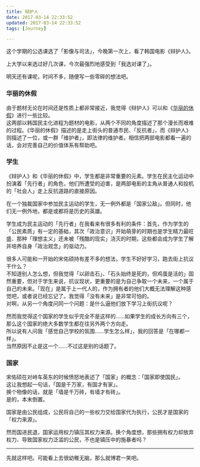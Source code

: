 ```yaml
---
title: 辩护人
date: 2017-03-14 22:33:52
updated: 2017-03-14 22:33:52
tags: [Journey]

---
```

这个学期的公选课选了「影像与司法」，今晚第一次上，看了韩国电影《辩护人》。

上大学以来选过好几次课，今次最强烈地感受到「我选对课了」。

明天还有课呢，时间不多，随便写一些零碎的想法吧。

<!--more-->

### 华丽的休假
由于题材无论在时间还是性质上都非常接近，我觉得《辩护人》可以和《[华丽的休假](https://zh.wikipedia.org/wiki/华丽的休假 "维基百科")》进行一些比较。  
这两部以韩国民主化进程为题材的电影，从两个不同的角度描述了那个漫长而艰难的过程。《华丽的休假》描述的是走上街头的普通市民、「反抗者」，而《辩护人》则描述了一位，或一群「维护者」，即法律的维护者。相信把两部电影都看一遍的话，会对完善自己的价值体系有帮助吧。

### 学生
《辩护人》和《华丽的休假》中，学生都是非常重要的元素。学生在民主化运动中扮演着「先行者」的角色，他们所遭受的迫害，是两部电影的主角从普通人和投机的「社会人」走上反抗道路的直接原因。

在一个独裁国家中参加民主运动的学生，无一例外都是「国家公敌」。但同时，他们无一例外地，都是或都将是历史的英雄。

学生成为民主运动的「先行者」在我看来有很多有利的条件：首先，作为学生的「公民素质」有一定的基础，其次「政治意识」开始萌芽的时期也是学生精力最旺盛、那种「理想主义」还未被「残酷的现实」浇灭的时期，这些都会成为学生了解并培养自身「政治观念」的驱动力。

很多人可能和一开始的宋佑硕持有差不多的想法，学生不好好学习，跑去街上抗议干什么？  
不知道别人怎么想，但我觉得「以卵击石」、「石头始终是死的，但鸡蛋是活的」固然重要，但对于学生来说，抗议现状，更重要的是为自己争取一个未来，一个属于自己的未来。「现在」是属于上一代人的，作为拥有者的他们大概无法理解这种感觉吧，或者说已经忘记了。我觉得「没有未来」是非常可怕的。  
对啊，从另一个角度问同一个问题：是什么逼他们放下学习上街抗议呢？

然而我觉得这个国家的学生似乎完全不是这样的……如果学生的成长方向有三个，那么这个国家的绝大多数学生都在往另外两个方向走。  
所以说有人问我「感觉自己学校的氛围……学生怎么样」，我的回答是「在哪都一样」。  
当然原因不止是这一个……不过这是别的话题了。

### 国家
宋佑硕在对峙车英东的时候愤怒地表述了「国家」的概念：「国家即使国民」。  
这让我想起一句话，「国是千万家，有国才有家」。  
换个物像的话，就是「墙是千万砖，有墙才有砖」。  
是的，本末倒置。

国家是由公民组成，公民将自己的一些权力交给国家代为执行，公民才是国家的「权力来源」。

然而国进民退，国家运用权力镇压其权力来源。换个角度想，那些拥有权力却放弃权力、导致国家权力泛滥的公民，不也是镇压中的施暴者吗？

---
先就这样吧。可能看上去很幼稚无脑，那么就博君一笑吧。